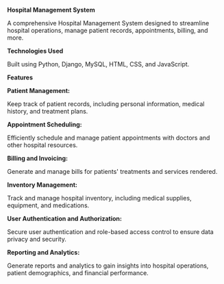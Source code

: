 **Hospital Management System**

A comprehensive Hospital Management System designed to streamline hospital operations, manage patient records, appointments, billing, and more. 

**Technologies Used**

Built using Python, Django, MySQL, HTML, CSS, and JavaScript.

**Features**

**Patient Management:** 

Keep track of patient records, including personal information, medical history, and treatment plans.

**Appointment Scheduling:**

Efficiently schedule and manage patient appointments with doctors and other hospital resources.

**Billing and Invoicing:**

Generate and manage bills for patients' treatments and services rendered.

**Inventory Management:**

Track and manage hospital inventory, including medical supplies, equipment, and medications.

**User Authentication and Authorization:**

Secure user authentication and role-based access control to ensure data privacy and security.

**Reporting and Analytics:**

Generate reports and analytics to gain insights into hospital operations, patient demographics, and financial performance.
